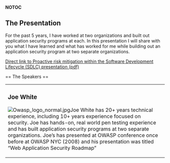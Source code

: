 <noinclude></noinclude> __NOTOC__

## The Presentation

For the past 5 years, I have worked at two organizations and built out
application security programs at each. In this presentation I will share
with you what I have learned and what has worked for me while building
out an application security program at two separate organizations.

[Direct link to Proactive risk mitigation within the Software
Development Lifecycle (SDLC) presentation
(pdf)](https://www.owasp.org/images/9/91/ASDC12-Proactive_Risk_Mitigation_within_the_Software_Development_Lifecycle.pdf)

\== The Speakers ==

<table>

<tr>

<td>

### Joe White

![Owasp_logo_normal.jpg](Owasp_logo_normal.jpg
"Owasp_logo_normal.jpg")Joe White has 20+ years technical experience,
including 10+ years experience focused on security. Joe has hands-on,
real world pen testing experience and has built application security
programs at two separate organizations. Joe’s has presented at OWASP
conference once before at OWASP NYC (2008) and his presentation was
titled “Web Application Security Roadmap”

</td>

</tr>

</table>

<noinclude></noinclude>